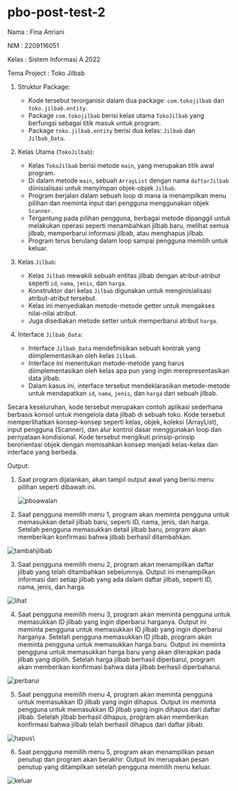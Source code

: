 # pbo-post-test-2
Nama  : Fina Anriani

NIM   : 2209116051

Kelas : Sistem Informasi A 2022

Tema Project : Toko Jilbab



1. Struktur Package:
   - Kode tersebut terorganisir dalam dua package: `com.tokojilbab` dan `toko.jilbab.entity`.
   - Package `com.tokojilbab` berisi kelas utama `TokoJilbab` yang berfungsi sebagai titik masuk untuk program.
   - Package `toko.jilbab.entity` berisi dua kelas: `Jilbab` dan `Jilbab_Data`.

2. Kelas Utama (`TokoJilbab`):
   - Kelas `TokoJilbab` berisi metode `main`, yang merupakan titik awal program.
   - Di dalam metode `main`, sebuah `ArrayList` dengan nama `daftarJilbab` diinisialisasi untuk menyimpan objek-objek `Jilbab`.
   - Program berjalan dalam sebuah loop di mana ia menampilkan menu pilihan dan meminta input dari pengguna menggunakan objek `Scanner`.
   - Tergantung pada pilihan pengguna, berbagai metode dipanggil untuk melakukan operasi seperti menambahkan jilbab baru, melihat semua jilbab, memperbarui informasi jilbab, atau menghapus jilbab.
   - Program terus berulang dalam loop sampai pengguna memilih untuk keluar.

3. Kelas `Jilbab`:
   - Kelas `Jilbab` mewakili sebuah entitas jilbab dengan atribut-atribut seperti `id`, `nama`, `jenis`, dan `harga`.
   - Konstruktor dari kelas `Jilbab` digunakan untuk menginisialisasi atribut-atribut tersebut.
   - Kelas ini menyediakan metode-metode getter untuk mengakses nilai-nilai atribut.
   - Juga disediakan metode setter untuk memperbarui atribut `harga`.

4. Interface `Jilbab_Data`:
   - Interface `Jilbab_Data` mendefinisikan sebuah kontrak yang diimplementasikan oleh kelas `Jilbab`.
   - Interface ini menentukan metode-metode yang harus diimplementasikan oleh kelas apa pun yang ingin merepresentasikan data jilbab.
   - Dalam kasus ini, interface tersebut mendeklarasikan metode-metode untuk mendapatkan `id`, `nama`, `jenis`, dan `harga` dari sebuah jilbab.

Secara keseluruhan, kode tersebut merupakan contoh aplikasi sederhana berbasis konsol untuk mengelola data jilbab di sebuah toko. Kode tersebut memperlihatkan konsep-konsep seperti kelas, objek, koleksi (ArrayList), input pengguna (Scanner), dan alur kontrol dasar menggunakan loop dan pernyataan kondisional. Kode tersebut mengikuti prinsip-prinsip berorientasi objek dengan memisahkan konsep menjadi kelas-kelas dan interface yang berbeda.



Output:

1. Saat program dijalankan, akan tampil output awal yang berisi menu pilihan seperti dibawah ini.
   
   ![pboawalan](https://github.com/FinaAnriani/pbo-post-test-2/assets/127528115/1b264e40-528a-46b1-ac12-fc669a5e6d16)

2.  Saat pengguna memilih menu 1, program akan meminta pengguna untuk memasukkan detail jilbab baru, seperti ID, nama, jenis, dan harga. Setelah pengguna memasukkan detail jilbab baru, program akan memberikan konfirmasi bahwa jilbab berhasil ditambahkan.

![tambahjilbab](https://github.com/FinaAnriani/pbo-post-test-2/assets/127528115/81aa6e3b-25b9-4193-8d84-c07acb4efd70)

3. Saat pengguna memilih menu 2, program akan menampilkan daftar jilbab yang telah ditambahkan sebelumnya. Output ini menampilkan informasi dari setiap jilbab yang ada dalam daftar jilbab, seperti ID, nama, jenis, dan harga.

![lihat](https://github.com/FinaAnriani/pbo-post-test-2/assets/127528115/f094c4c9-f715-4cb1-993c-ab1b3d4f3e21)

4. Saat pengguna memilih menu 3, program akan meminta pengguna untuk memasukkan ID jilbab yang ingin diperbarui harganya. Output ini meminta pengguna untuk memasukkan ID jilbab yang ingin diperbarui harganya. Setelah pengguna memasukkan ID jilbab, program akan meminta pengguna untuk memasukkan harga baru. Output ini meminta pengguna untuk memasukkan harga baru yang akan diterapkan pada jilbab yang dipilih. Setelah harga jilbab berhasil diperbarui, program akan memberikan konfirmasi bahwa data jilbab berhasil diperbaharui.

![perbarui](https://github.com/FinaAnriani/pbo-post-test-2/assets/127528115/ece5de19-ee2d-45ec-9082-62e8514f38c0)

5. Saat pengguna memilih menu 4, program akan meminta pengguna untuk memasukkan ID jilbab yang ingin dihapus. Output ini meminta pengguna untuk memasukkan ID jilbab yang ingin dihapus dari daftar jilbab. Setelah jilbab berhasil dihapus, program akan memberikan konfirmasi bahwa jilbab telah berhasil dihapus dari daftar jilbab.

![hapus](https://github.com/FinaAnriani/pbo-post-test-2/assets/127528115/a2b9d3bb-9eda-4223-843f-81047dbba723)\

6. Saat pengguna memilih menu 5, program akan menampilkan pesan penutup dan program akan berakhir. Output ini merupakan pesan penutup yang ditampilkan setelah pengguna memilih menu keluar.

![keluar](https://github.com/FinaAnriani/pbo-post-test-2/assets/127528115/abd061b2-9ff1-4c96-9190-472a0df2d6ce)
